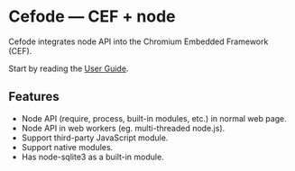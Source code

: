 # Cefode — CEF + node

Cefode integrates node API into the Chromium Embedded Framework (CEF).

Start by reading the [User Guide](https://github.com/zcbenz/cefode/wiki/User-Guide).

## Features

* Node API (require, process, built-in modules, etc.) in normal web page.
* Node API in web workers (eg. multi-threaded node.js).
* Support third-party JavaScript module.
* Support native modules.
* Has node-sqlite3 as a built-in module.
